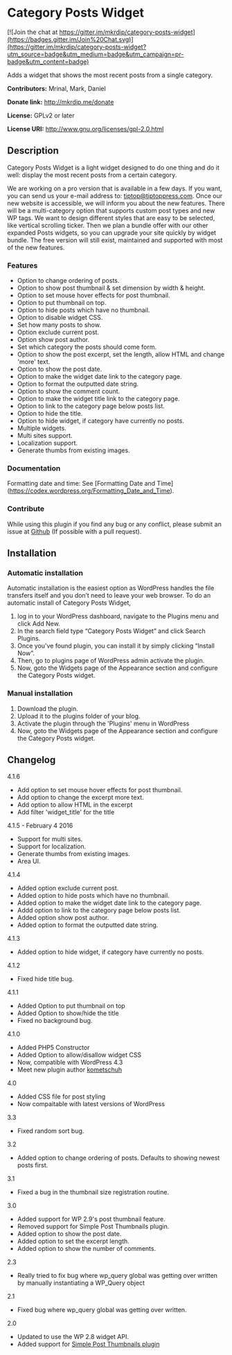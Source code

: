 Category Posts Widget
=====================

[![Join the chat at https://gitter.im/mkrdip/category-posts-widget](https://badges.gitter.im/Join%20Chat.svg)](https://gitter.im/mkrdip/category-posts-widget?utm_source=badge&utm_medium=badge&utm_campaign=pr-badge&utm_content=badge)

Adds a widget that shows the most recent posts from a single category.

**Contributors:** Mrinal, Mark, Daniel
  
**Donate link:** http://mkrdip.me/donate
  
**License:** GPLv2 or later 
  
**License URI:** http://www.gnu.org/licenses/gpl-2.0.html


## Description ##
Category Posts Widget is a light widget designed to do one thing and do it well: display the most recent posts from a certain category.

We are working on a pro version that is available in a few days. If you want, you can send us your e-mail address to: tiptop@tiptoppress.com. Once our new website is accessible, we will inform you about the new features. There will be a multi-category option that supports custom post types and new WP tags. We want to design different styles that are easy to be selected, like vertical scrolling ticker. Then we plan a bundle offer with our other expanded Posts widgets, so you can upgrade your site quickly by widget bundle. The free version will still exist, maintained and supported with most of the new features.

### Features ###
* Option to change ordering of posts.
* Option to show post thumbnail & set dimension by width & height.
* Option to set mouse hover effects for post thumbnail.
* Option to put thumbnail on top.
* Option to hide posts which have no thumbnail.
* Option to disable widget CSS.
* Set how many posts to show.
* Option exclude current post.
* Option show post author.
* Set which category the posts should come form.
* Option to show the post excerpt, set the length, allow HTML and change 'more' text.
* Option to show the post date.
* Option to make the widget date link to the category page.
* Option to format the outputted date string.
* Option to show the comment count.
* Option to make the widget title link to the category page.
* Option to link to the category page below posts list.
* Option to hide the title.
* Option to hide widget, if category have currently no posts.
* Multiple widgets.
* Multi sites support.
* Localization support.
* Generate thumbs from existing images.

### Documentation ###
Formatting date and time: See [Formatting Date and Time] (https://codex.wordpress.org/Formatting_Date_and_Time).

### Contribute ###
While using this plugin if you find any bug or any conflict, please submit an issue at 
[Github](https://github.com/mkrdip/category-posts-widget) (If possible with a pull request). 

## Installation ##
### Automatic installation ###
Automatic installation is the easiest option as WordPress handles the file transfers itself and you don’t need to leave your web browser. To do an automatic install of Category Posts Widget, 

1. log in to your WordPress dashboard, navigate to the Plugins menu and click Add New. 
2. In the search field type “Category Posts Widget” and click Search Plugins. 
3. Once you’ve found plugin, you can install it by simply clicking “Install Now”. 
4. Then, go to plugins page of WordPress admin activate the plugin. 
5. Now, goto the Widgets page of the Appearance section and configure the Category Posts widget.

### Manual installation ###
1. Download the plugin.
2. Upload it to the plugins folder of your blog.
3. Activate the plugin through the 'Plugins' menu in WordPress
4. Now, goto the Widgets page of the Appearance section and configure the Category Posts widget.


## Changelog ##
4.1.6
* Add option to set mouse hover effects for post thumbnail.
* Add option to change the excerpt more text.
* Add option to allow HTML in the excerpt
* Add filter 'widget_title' for the title

4.1.5 - February 4 2016
* Support for multi sites.
* Support for localization.
* Generate thumbs from existing images.
* Area UI.

4.1.4
* Added option exclude current post.
* Added option to hide posts which have no thumbnail.
* Added option to make the widget date link to the category page.
* Addd option to link to the category page below posts list.
* Added option show post author.
* Added option to format the outputted date string.

4.1.3
* Added option to hide widget, if category have currently no posts.

4.1.2
* Fixed hide title bug.

4.1.1
* Added Option to put thumbnail on top
* Added Option to show/hide the title
* Fixed no background bug.

4.1.0
* Added PHP5 Constructor 
* Added Option to allow/disallow widget CSS
* Now, compatible with WordPress 4.3
* Meet new plugin author [kometschuh](https://profiles.wordpress.org/kometschuh)

4.0
* Added CSS file for post styling 
* Now compaitable with latest versions of WordPress

3.3
* Fixed random sort bug.

3.2
* Added option to change ordering of posts. Defaults to showing newest posts first.

3.1
* Fixed a bug in the thumbnail size registration routine.

3.0
* Added support for WP 2.9's post thumbnail feature.
* Removed support for Simple Post Thumbnails plugin.
* Added option to show the post date.
* Added option to set the excerpt length.
* Added option to show the number of comments.

2.3
* Really tried to fix bug where wp_query global was getting over written by manually instantiating a WP_Query object

2.1
* Fixed bug where wp_query global was getting over written.

2.0
* Updated to use the WP 2.8 widget API.
* Added support for [Simple Post Thumbnails plugin](http://wordpress.org/extend/plugins/simple-post-thumbnails/)
